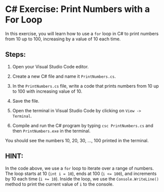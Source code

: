 # C# Exercise: Print Numbers with a For Loop

In this exercise, you will learn how to use a `for` loop in C# to print numbers from 10 up to 100, increasing by a value of 10 each time.

## Steps:

1. Open your Visual Studio Code editor.

2. Create a new C# file and name it `PrintNumbers.cs`.

3. In the `PrintNumbers.cs` file, write a code that prints numbers from 10 up to 100 with increasing value of 10.

4. Save the file.

5. Open the terminal in Visual Studio Code by clicking on `View -> Terminal`.

6. Compile and run the C# program by typing `csc PrintNumbers.cs` and then `PrintNumbers.exe` in the terminal.

You should see the numbers 10, 20, 30, ..., 100 printed in the terminal.

## HINT:

In the code above, we use a `for` loop to iterate over a range of numbers. The loop starts at 10 (`int i = 10`), ends at 100 (`i <= 100`), and increments by 10 each time (`i += 10`). Inside the loop, we use the `Console.WriteLine()` method to print the current value of `i` to the console.